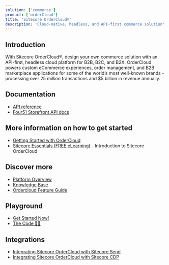 ```yaml
---
solution: ['commerce']
product: ['orderCloud']
title: 'Sitecore OrderCloud®'
description: 'Cloud-native, headless, and API-first commerce solution'
---
```


## Introduction

With Sitecore OrderCloud®, design your own commerce solution with an API-first, headless cloud platform for B2B, B2C, and B2X. OrderCloud powers custom eCommerce experiences, order management, and B2B marketplace applications for some of the world’s most well-known brands - processing over 25 million transactions and $5 billion in revenue annually.

<VideoPromo youTubeId="3bHgafJShGM" title="OrderCloud + Next.js" description="See how easy it is to setup an instance of Next.js Commerce powered by Sitecore OrderCloud. Rob will walk you through starting from a blank project, all the way to having a complete development environment with working CI/CD pipeline pushing changes out to Vercel.
" />

## Documentation

- [API reference](https://ordercloud.io/api-reference)
- [Four51 Storefront API docs](https://four51.github.io/#/api)

<CtaCard description="Use the Next.js Commerce StarterKit and integrate it with OrderCloud for free" href="https://ordercloud.io/knowledge-base/vercel-integration" linkText="Read more" title="Get Started with Sitecore OrderCloud and Next.js" link2href="https://ordercloud.vercel.store/" link2Text="Demo" />

## More information on how to get started

- [Getting Started with OrderCloud](https://ordercloud.io/learn/getting-started/welcome-to-ordercloud)
- [Sitecore Essentials (FREE eLearning)](https://learning.sitecore.com/pathway/sitecore-essentials) - Introduction to Sitecore OrderCloud

## Discover more

- [Platform Overview](https://ordercloud.io/discover/platform-overview)
- [Knowledge Base](https://ordercloud.io/knowledge-base)
- [Ordercloud Feature Guide](https://www.sitecore.com/resources/index/guide/ordercloud-feature-guide)

## Playground

- [Get Started Now!](https://ordercloud.io/learn/getting-started/welcome-to-ordercloud)
- [The Code 👩‍💻](https://github.com/ordercloud-api)

## Integrations

- [Integrating Sitecore OrderCloud with Sitecore Send](/learn/integrations/send-oc)
- [Integrating Sitecore OrderCloud with Sitecore CDP](/learn/integrations/oc-cdp)
